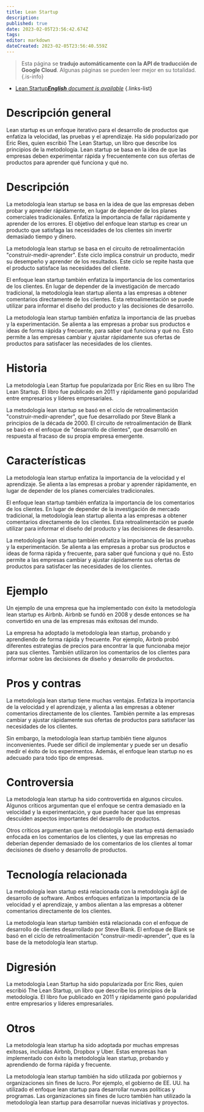 ```yaml
---
title: Lean Startup
description: 
published: true
date: 2023-02-05T23:56:42.674Z
tags: 
editor: markdown
dateCreated: 2023-02-05T23:56:40.559Z
---
```


> Esta página se **tradujo automáticamente con la API de traducción de Google Cloud**.
Algunas páginas se pueden leer mejor en su totalidad.{.is-info}



- [Lean Startup***English** document is available*](/en/Knowledge-base/Dictionary/lean-startup)
{.links-list}


# Descripción general
Lean startup es un enfoque iterativo para el desarrollo de productos que enfatiza la velocidad, las pruebas y el aprendizaje. Ha sido popularizado por Eric Ries, quien escribió The Lean Startup, un libro que describe los principios de la metodología. Lean startup se basa en la idea de que las empresas deben experimentar rápida y frecuentemente con sus ofertas de productos para aprender qué funciona y qué no.

# Descripción
La metodología lean startup se basa en la idea de que las empresas deben probar y aprender rápidamente, en lugar de depender de los planes comerciales tradicionales. Enfatiza la importancia de fallar rápidamente y aprender de los errores. El objetivo del enfoque lean startup es crear un producto que satisfaga las necesidades de los clientes sin invertir demasiado tiempo y dinero.

La metodología lean startup se basa en el circuito de retroalimentación "construir-medir-aprender". Este ciclo implica construir un producto, medir su desempeño y aprender de los resultados. Este ciclo se repite hasta que el producto satisface las necesidades del cliente.

El enfoque lean startup también enfatiza la importancia de los comentarios de los clientes. En lugar de depender de la investigación de mercado tradicional, la metodología lean startup alienta a las empresas a obtener comentarios directamente de los clientes. Esta retroalimentación se puede utilizar para informar el diseño del producto y las decisiones de desarrollo.

La metodología lean startup también enfatiza la importancia de las pruebas y la experimentación. Se alienta a las empresas a probar sus productos e ideas de forma rápida y frecuente, para saber qué funciona y qué no. Esto permite a las empresas cambiar y ajustar rápidamente sus ofertas de productos para satisfacer las necesidades de los clientes.

# Historia
La metodología Lean Startup fue popularizada por Eric Ries en su libro The Lean Startup. El libro fue publicado en 2011 y rápidamente ganó popularidad entre empresarios y líderes empresariales.

La metodología lean startup se basó en el ciclo de retroalimentación "construir-medir-aprender", que fue desarrollado por Steve Blank a principios de la década de 2000. El circuito de retroalimentación de Blank se basó en el enfoque de "desarrollo de clientes", que desarrolló en respuesta al fracaso de su propia empresa emergente.

# Características
La metodología lean startup enfatiza la importancia de la velocidad y el aprendizaje. Se alienta a las empresas a probar y aprender rápidamente, en lugar de depender de los planes comerciales tradicionales.

El enfoque lean startup también enfatiza la importancia de los comentarios de los clientes. En lugar de depender de la investigación de mercado tradicional, la metodología lean startup alienta a las empresas a obtener comentarios directamente de los clientes. Esta retroalimentación se puede utilizar para informar el diseño del producto y las decisiones de desarrollo.

La metodología lean startup también enfatiza la importancia de las pruebas y la experimentación. Se alienta a las empresas a probar sus productos e ideas de forma rápida y frecuente, para saber qué funciona y qué no. Esto permite a las empresas cambiar y ajustar rápidamente sus ofertas de productos para satisfacer las necesidades de los clientes.

# Ejemplo
Un ejemplo de una empresa que ha implementado con éxito la metodología lean startup es Airbnb. Airbnb se fundó en 2008 y desde entonces se ha convertido en una de las empresas más exitosas del mundo.

La empresa ha adoptado la metodología lean startup, probando y aprendiendo de forma rápida y frecuente. Por ejemplo, Airbnb probó diferentes estrategias de precios para encontrar la que funcionaba mejor para sus clientes. También utilizaron los comentarios de los clientes para informar sobre las decisiones de diseño y desarrollo de productos.

# Pros y contras
La metodología lean startup tiene muchas ventajas. Enfatiza la importancia de la velocidad y el aprendizaje, y alienta a las empresas a obtener comentarios directamente de los clientes. También permite a las empresas cambiar y ajustar rápidamente sus ofertas de productos para satisfacer las necesidades de los clientes.

Sin embargo, la metodología lean startup también tiene algunos inconvenientes. Puede ser difícil de implementar y puede ser un desafío medir el éxito de los experimentos. Además, el enfoque lean startup no es adecuado para todo tipo de empresas.

# Controversia
La metodología lean startup ha sido controvertida en algunos círculos. Algunos críticos argumentan que el enfoque se centra demasiado en la velocidad y la experimentación, y que puede hacer que las empresas descuiden aspectos importantes del desarrollo de productos.

Otros críticos argumentan que la metodología lean startup está demasiado enfocada en los comentarios de los clientes, y que las empresas no deberían depender demasiado de los comentarios de los clientes al tomar decisiones de diseño y desarrollo de productos.

# Tecnología relacionada
La metodología lean startup está relacionada con la metodología ágil de desarrollo de software. Ambos enfoques enfatizan la importancia de la velocidad y el aprendizaje, y ambos alientan a las empresas a obtener comentarios directamente de los clientes.

La metodología lean startup también está relacionada con el enfoque de desarrollo de clientes desarrollado por Steve Blank. El enfoque de Blank se basó en el ciclo de retroalimentación "construir-medir-aprender", que es la base de la metodología lean startup.

# Digresión
La metodología Lean Startup ha sido popularizada por Eric Ries, quien escribió The Lean Startup, un libro que describe los principios de la metodología. El libro fue publicado en 2011 y rápidamente ganó popularidad entre empresarios y líderes empresariales.

# Otros
La metodología lean startup ha sido adoptada por muchas empresas exitosas, incluidas Airbnb, Dropbox y Uber. Estas empresas han implementado con éxito la metodología lean startup, probando y aprendiendo de forma rápida y frecuente.

La metodología lean startup también ha sido utilizada por gobiernos y organizaciones sin fines de lucro. Por ejemplo, el gobierno de EE. UU. ha utilizado el enfoque lean startup para desarrollar nuevas políticas y programas. Las organizaciones sin fines de lucro también han utilizado la metodología lean startup para desarrollar nuevas iniciativas y proyectos.